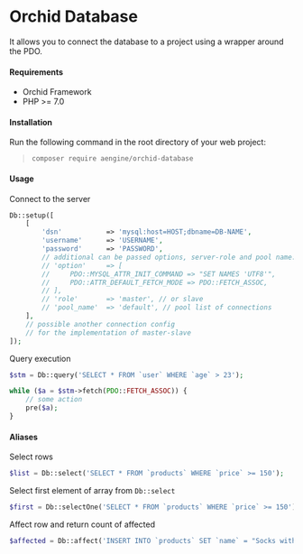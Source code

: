 Orchid Database
====
It allows you to connect the database to a project using a wrapper around the PDO.

#### Requirements
* Orchid Framework
* PHP >= 7.0

#### Installation
Run the following command in the root directory of your web project:
  
> `composer require aengine/orchid-database`

#### Usage
Connect to the server
```php
Db::setup([
    [
        'dsn'           => 'mysql:host=HOST;dbname=DB-NAME',
        'username'      => 'USERNAME',
        'password'      => 'PASSWORD',
        // additional can be passed options, server-role and pool name:
        // 'option'     => [
        //     PDO::MYSQL_ATTR_INIT_COMMAND => "SET NAMES 'UTF8'",
        //     PDO::ATTR_DEFAULT_FETCH_MODE => PDO::FETCH_ASSOC,
        // ],
        // 'role'       => 'master', // or slave
        // 'pool_name'  => 'default', // pool list of connections
    ],
    // possible another connection config
    // for the implementation of master-slave
]);
```

Query execution
```php
$stm = Db::query('SELECT * FROM `user` WHERE `age` > 23');

while ($a = $stm->fetch(PDO::FETCH_ASSOC)) {
    // some action
    pre($a);
}
```

#### Aliases

Select rows
```php 
$list = Db::select('SELECT * FROM `products` WHERE `price` >= 150');
```

Select first element of array from `Db::select`
```php 
$first = Db::selectOne('SELECT * FROM `products` WHERE `price` >= 150');
```

Affect row and return count of affected
```php 
$affected = Db::affect('INSERT INTO `products` SET `name` = "Socks with owls", `price` = 200');
```
